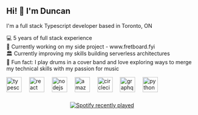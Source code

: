<h2 align="left">Hi! 👋 I'm Duncan</h2>

<p align="left">I'm a full stack Typescript developer based in Toronto, ON</p>

<p align="left">💻 5 years of full stack experience<br>🎸 Currently working on my side project - www.fretboard.fyi<br>🏛️ Currently improving my skills building serverless architectures<br>🥁 Fun fact: I play drums in a cover band and love exploring ways to merge my technical skills with my passion for music</p>

<div align="left">
  <img src="https://cdn.jsdelivr.net/gh/devicons/devicon/icons/typescript/typescript-original.svg" height="40" alt="typescript logo"  />
  <img width="12" />
  <img src="https://cdn.jsdelivr.net/gh/devicons/devicon/icons/react/react-original.svg" height="40" alt="react logo"  />
  <img width="12" />
  <img src="https://cdn.jsdelivr.net/gh/devicons/devicon/icons/nodejs/nodejs-original.svg" height="40" alt="nodejs logo"  />
  <img width="12" />
  <img src="https://skillicons.dev/icons?i=aws" height="40" alt="amazonwebservices logo"  />
  <img width="12" />
  <img src="https://cdn.jsdelivr.net/gh/devicons/devicon/icons/circleci/circleci-plain.svg" height="40" alt="circleci logo"  />
  <img width="12" />
  <img src="https://cdn.jsdelivr.net/gh/devicons/devicon/icons/graphql/graphql-plain.svg" height="40" alt="graphql logo"  />
  <img width="12" />
  <img src="https://cdn.jsdelivr.net/gh/devicons/devicon/icons/python/python-original.svg" height="40" alt="python logo"  />
</div>

###

<div align="center">
  <a href="https://open.spotify.com/user/dmannguy">
    <img src="https://spotify-recently-played-readme.vercel.app/api?user=dmannguy&count=5" alt="Spotify recently played"  />
  </a>
</div>

###
